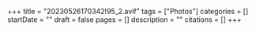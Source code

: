 +++
title = "20230526170342!95_2.avif"
tags = ["Photos"]
categories = []
startDate = ""
draft = false
pages = []
description = ""
citations = []
+++
